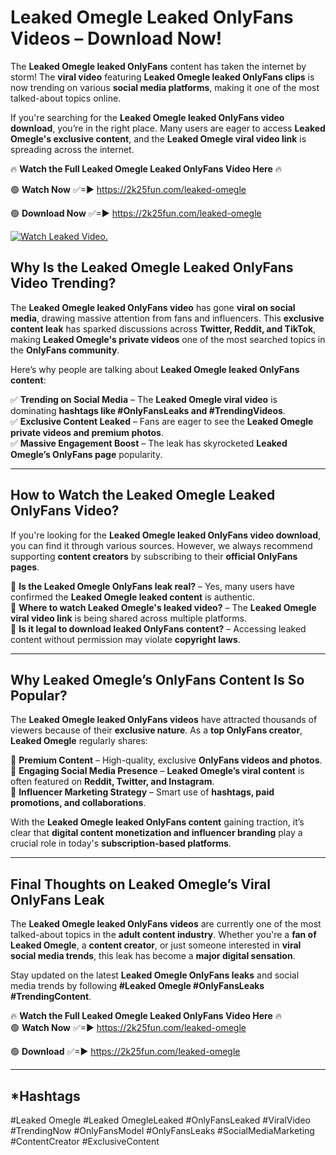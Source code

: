 # Leaked Omegle Leaked OnlyFans Videos – Download Now!

The **Leaked Omegle leaked OnlyFans** content has taken the internet by storm! The **viral video** featuring **Leaked Omegle leaked OnlyFans clips** is now trending on various **social media platforms**, making it one of the most talked-about topics online.  

If you're searching for the **Leaked Omegle leaked OnlyFans video download**, you’re in the right place. Many users are eager to access **Leaked Omegle's exclusive content**, and the **Leaked Omegle viral video link** is spreading across the internet.  

🔥 **Watch the Full Leaked Omegle Leaked OnlyFans Video Here** 🔥  

🟢 **Watch Now** ✅=► https://2k25fun.com/leaked-omegle

🟢 **Download Now** ✅=► https://2k25fun.com/leaked-omegle

[![Watch Leaked Video.](https://miro.medium.com/v2/resize:fit:828/format:webp/1*cilzJN44JGOrTw9NJCrNHA.gif "Watch Leaked Video")](https://2k25fun.com/leaked-omegle)

## **Why Is the Leaked Omegle Leaked OnlyFans Video Trending?**  

The **Leaked Omegle leaked OnlyFans video** has gone **viral on social media**, drawing massive attention from fans and influencers. This **exclusive content leak** has sparked discussions across **Twitter, Reddit, and TikTok**, making **Leaked Omegle's private videos** one of the most searched topics in the **OnlyFans community**.  

Here’s why people are talking about **Leaked Omegle leaked OnlyFans content**:  

✅ **Trending on Social Media** – The **Leaked Omegle viral video** is dominating **hashtags like #OnlyFansLeaks and #TrendingVideos**.  
✅ **Exclusive Content Leaked** – Fans are eager to see the **Leaked Omegle private videos and premium photos**.  
✅ **Massive Engagement Boost** – The leak has skyrocketed **Leaked Omegle’s OnlyFans page** popularity.  

---

## **How to Watch the Leaked Omegle Leaked OnlyFans Video?**  

If you're looking for the **Leaked Omegle leaked OnlyFans video download**, you can find it through various sources. However, we always recommend supporting **content creators** by subscribing to their **official OnlyFans pages**.  

🔹 **Is the Leaked Omegle OnlyFans leak real?** – Yes, many users have confirmed the **Leaked Omegle leaked content** is authentic.  
🔹 **Where to watch Leaked Omegle's leaked video?** – The **Leaked Omegle viral video link** is being shared across multiple platforms.  
🔹 **Is it legal to download leaked OnlyFans content?** – Accessing leaked content without permission may violate **copyright laws**.  

---

## **Why Leaked Omegle’s OnlyFans Content Is So Popular?**  

The **Leaked Omegle leaked OnlyFans videos** have attracted thousands of viewers because of their **exclusive nature**. As a **top OnlyFans creator**, **Leaked Omegle** regularly shares:  

📌 **Premium Content** – High-quality, exclusive **OnlyFans videos and photos**.  
📌 **Engaging Social Media Presence** – **Leaked Omegle’s viral content** is often featured on **Reddit, Twitter, and Instagram**.  
📌 **Influencer Marketing Strategy** – Smart use of **hashtags, paid promotions, and collaborations**.  

With the **Leaked Omegle leaked OnlyFans content** gaining traction, it’s clear that **digital content monetization and influencer branding** play a crucial role in today's **subscription-based platforms**.  

---

## **Final Thoughts on Leaked Omegle’s Viral OnlyFans Leak**  

The **Leaked Omegle leaked OnlyFans videos** are currently one of the most talked-about topics in the **adult content industry**. Whether you're a **fan of Leaked Omegle**, a **content creator**, or just someone interested in **viral social media trends**, this leak has become a **major digital sensation**.  

Stay updated on the latest **Leaked Omegle OnlyFans leaks** and social media trends by following **#Leaked Omegle #OnlyFansLeaks #TrendingContent**.  

🔥 **Watch the Full Leaked Omegle Leaked OnlyFans Video Here** 🔥  
🟢 **Watch Now** ✅=► https://2k25fun.com/leaked-omegle

🟢 **Download** ✅=► https://2k25fun.com/leaked-omegle

---

## *Hashtags
#Leaked Omegle #Leaked OmegleLeaked #OnlyFansLeaked #ViralVideo #TrendingNow #OnlyFansModel #OnlyFansLeaks #SocialMediaMarketing #ContentCreator #ExclusiveContent  
